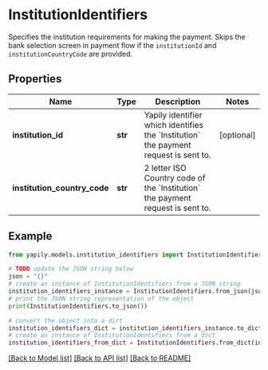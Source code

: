 # InstitutionIdentifiers

Specifies the institution requirements for making the payment. Skips the bank selection screen in payment flow if the `institutionId` and `institutionCountryCode` are provided.

## Properties

Name | Type | Description | Notes
------------ | ------------- | ------------- | -------------
**institution_id** | **str** | Yapily identifier which identifies the &#x60;Institution&#x60; the payment request is sent to. | [optional] 
**institution_country_code** | **str** | 2 letter ISO Country code of the &#x60;Institution&#x60; the payment request is sent to. | 

## Example

```python
from yapily.models.institution_identifiers import InstitutionIdentifiers

# TODO update the JSON string below
json = "{}"
# create an instance of InstitutionIdentifiers from a JSON string
institution_identifiers_instance = InstitutionIdentifiers.from_json(json)
# print the JSON string representation of the object
print(InstitutionIdentifiers.to_json())

# convert the object into a dict
institution_identifiers_dict = institution_identifiers_instance.to_dict()
# create an instance of InstitutionIdentifiers from a dict
institution_identifiers_from_dict = InstitutionIdentifiers.from_dict(institution_identifiers_dict)
```
[[Back to Model list]](../README.md#documentation-for-models) [[Back to API list]](../README.md#documentation-for-api-endpoints) [[Back to README]](../README.md)


